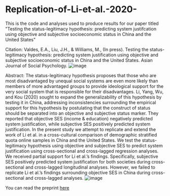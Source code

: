 # Replication-of-Li-et-al.-2020-

This is the code and analyses used to produce results for our paper titled "Testing the status-legitimacy hypothesis: predicting system justifcation using objective and subjective socioeconomic status in China and the United States"

Citation:
Valdes, E.A., Liu, J.H., & Williams, M., (In press). Testing the status-legitimacy hypothesis: predicting system justification using objective and subjective socioeconomic status in China and the United States. Asian Journal of Social Psychology. 
![image](https://user-images.githubusercontent.com/64709464/194012811-693a9725-1f53-4509-b035-cf2241c336c2.png)

Abstract:
The status-legitimacy hypothesis proposes that those who are most disadvantaged by unequal social systems are even more likely than members of more advantaged groups to provide ideological support for the very social system that is responsible for their disadvantages.  Li, Yang, Wu, and Kou (2020) sought to expand the generalizability of this hypothesis by testing it in China, addressing inconsistencies surrounding the empirical support for this hypothesis by postulating that the construct of status should be separated into an objective and subjective status marker. They reported that objective SES (income & education) negatively predicted system justification, while subjective SES positively predicted system justification.  In the present study we attempt to replicate and extend the work of Li et al. in a cross-cultural comparison of demographic stratified quota online samples in China and the United States. We test the status-legitimacy hypothesis using objective and subjective SES to predict system justification using cross-sectional and cross-lagged regression analyses. We received partial support for Li et al.’s findings. Specifically, subjective SES positively predicted system justification for both societies during cross-sectional and cross-lagged longitudinal analyses. However, we failed to replicate Li et al.’s findings surrounding objective SES in China during cross-sectional and cross-lagged analyses. ![image](https://user-images.githubusercontent.com/64709464/194013237-4266dbee-fa95-4fd6-89bb-21a43fdf595b.png)

You can read the preprint [here](https://www.researchgate.net/publication/363665479_Testing_the_Status-Legitimacy_Hypothesis_Predicting_System_Justification_Using_Objective_and_Subjective_Socioeconomic_Status_in_China_and_the_United_States)
